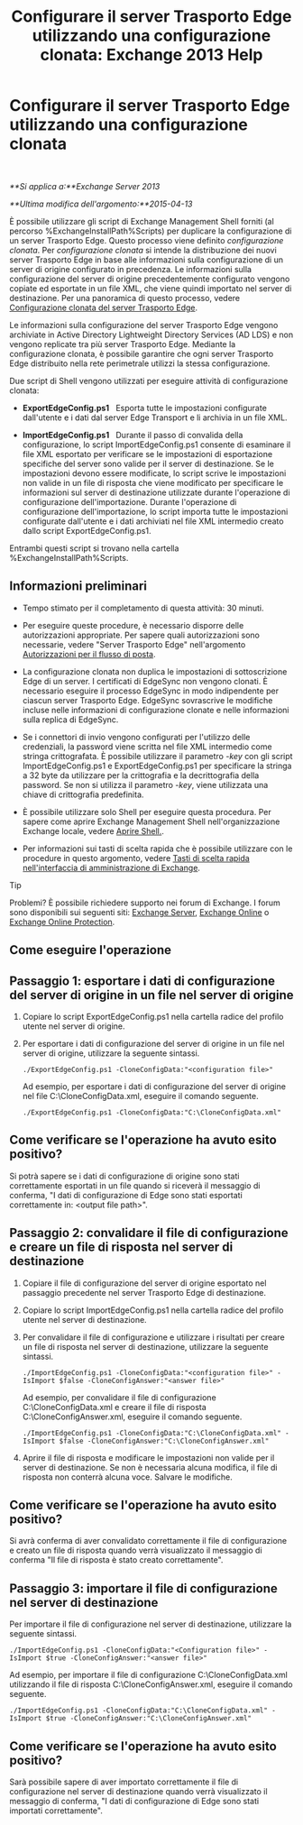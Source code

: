﻿---
title: 'Configurare il server Trasporto Edge utilizzando una configurazione clonata: Exchange 2013 Help'
TOCTitle: Configurare il server Trasporto Edge utilizzando una configurazione clonata
ms:assetid: 0bbc83e3-e5e8-4480-a8a6-15f035360856
ms:mtpsurl: https://technet.microsoft.com/it-it/library/Aa996008(v=EXCHG.150)
ms:contentKeyID: 61183403
ms.date: 05/22/2018
mtps_version: v=EXCHG.150
ms.translationtype: MT
---

# Configurare il server Trasporto Edge utilizzando una configurazione clonata

 

_**Si applica a:**Exchange Server 2013_

_**Ultima modifica dell'argomento:**2015-04-13_

È possibile utilizzare gli script di Exchange Management Shell forniti (al percorso %ExchangeInstallPath%Scripts) per duplicare la configurazione di un server Trasporto Edge. Questo processo viene definito *configurazione clonata*. Per *configurazione clonata* si intende la distribuzione dei nuovi server Trasporto Edge in base alle informazioni sulla configurazione di un server di origine configurato in precedenza. Le informazioni sulla configurazione del server di origine precedentemente configurato vengono copiate ed esportate in un file XML, che viene quindi importato nel server di destinazione. Per una panoramica di questo processo, vedere [Configurazione clonata del server Trasporto Edge](edge-transport-server-cloned-configuration-exchange-2013-help.md).

Le informazioni sulla configurazione del server Trasporto Edge vengono archiviate in Active Directory Lightweight Directory Services (AD LDS) e non vengono replicate tra più server Trasporto Edge. Mediante la configurazione clonata, è possibile garantire che ogni server Trasporto Edge distribuito nella rete perimetrale utilizzi la stessa configurazione.

Due script di Shell vengono utilizzati per eseguire attività di configurazione clonata:

  - **ExportEdgeConfig.ps1**   Esporta tutte le impostazioni configurate dall'utente e i dati dal server Edge Transport e li archivia in un file XML.

  - **ImportEdgeConfig.ps1**   Durante il passo di convalida della configurazione, lo script ImportEdgeConfig.ps1 consente di esaminare il file XML esportato per verificare se le impostazioni di esportazione specifiche del server sono valide per il server di destinazione. Se le impostazioni devono essere modificate, lo script scrive le impostazioni non valide in un file di risposta che viene modificato per specificare le informazioni sul server di destinazione utilizzate durante l'operazione di configurazione dell'importazione. Durante l'operazione di configurazione dell'importazione, lo script importa tutte le impostazioni configurate dall'utente e i dati archiviati nel file XML intermedio creato dallo script ExportEdgeConfig.ps1.

Entrambi questi script si trovano nella cartella %ExchangeInstallPath%Scripts.

## Informazioni preliminari

  - Tempo stimato per il completamento di questa attività: 30 minuti.

  - Per eseguire queste procedure, è necessario disporre delle autorizzazioni appropriate. Per sapere quali autorizzazioni sono necessarie, vedere "Server Trasporto Edge" nell'argomento [Autorizzazioni per il flusso di posta](mail-flow-permissions-exchange-2013-help.md).

  - La configurazione clonata non duplica le impostazioni di sottoscrizione Edge di un server. I certificati di EdgeSync non vengono clonati. È necessario eseguire il processo EdgeSync in modo indipendente per ciascun server Trasporto Edge. EdgeSync sovrascrive le modifiche incluse nelle informazioni di configurazione clonate e nelle informazioni sulla replica di EdgeSync.

  - Se i connettori di invio vengono configurati per l'utilizzo delle credenziali, la password viene scritta nel file XML intermedio come stringa crittografata. È possibile utilizzare il parametro *-key* con gli script ImportEdgeConfig.ps1 e ExportEdgeConfig.ps1 per specificare la stringa a 32 byte da utilizzare per la crittografia e la decrittografia della password. Se non si utilizza il parametro *-key*, viene utilizzata una chiave di crittografia predefinita.

  - È possibile utilizzare solo Shell per eseguire questa procedura. Per sapere come aprire Exchange Management Shell nell'organizzazione Exchange locale, vedere [Aprire Shell.](https://technet.microsoft.com/it-it/library/dd638134\(v=exchg.150\)).

  - Per informazioni sui tasti di scelta rapida che è possibile utilizzare con le procedure in questo argomento, vedere [Tasti di scelta rapida nell'interfaccia di amministrazione di Exchange](keyboard-shortcuts-in-the-exchange-admin-center-exchange-online-protection-help.md).


> [!TIP]
> Problemi? È possibile richiedere supporto nei forum di Exchange. I forum sono disponibili sui seguenti siti: <A href="https://go.microsoft.com/fwlink/p/?linkid=60612">Exchange Server</A>, <A href="https://go.microsoft.com/fwlink/p/?linkid=267542">Exchange Online</A> o <A href="https://go.microsoft.com/fwlink/p/?linkid=285351">Exchange Online Protection</A>.



## Come eseguire l'operazione

## Passaggio 1: esportare i dati di configurazione del server di origine in un file nel server di origine

1.  Copiare lo script ExportEdgeConfig.ps1 nella cartella radice del profilo utente nel server di origine.

2.  Per esportare i dati di configurazione del server di origine in un file nel server di origine, utilizzare la seguente sintassi.
    
        ./ExportEdgeConfig.ps1 -CloneConfigData:"<configuration file>"
    
    Ad esempio, per esportare i dati di configurazione del server di origine nel file C:\\CloneConfigData.xml, eseguire il comando seguente.
    
        ./ExportEdgeConfig.ps1 -CloneConfigData:"C:\CloneConfigData.xml"

## Come verificare se l'operazione ha avuto esito positivo?

Si potrà sapere se i dati di configurazione di origine sono stati correttamente esportati in un file quando si riceverà il messaggio di conferma, "I dati di configurazione di Edge sono stati esportati correttamente in: \<output file path\>".

## Passaggio 2: convalidare il file di configurazione e creare un file di risposta nel server di destinazione

1.  Copiare il file di configurazione del server di origine esportato nel passaggio precedente nel server Trasporto Edge di destinazione.

2.  Copiare lo script ImportEdgeConfig.ps1 nella cartella radice del profilo utente nel server di destinazione.

3.  Per convalidare il file di configurazione e utilizzare i risultati per creare un file di risposta nel server di destinazione, utilizzare la seguente sintassi.
    
        ./ImportEdgeConfig.ps1 -CloneConfigData:"<configuration file>" -IsImport $false -CloneConfigAnswer:"<answer file>"
    
    Ad esempio, per convalidare il file di configurazione C:\\CloneConfigData.xml e creare il file di risposta C:\\CloneConfigAnswer.xml, eseguire il comando seguente.
    
        ./ImportEdgeConfig.ps1 -CloneConfigData:"C:\CloneConfigData.xml" -IsImport $false -CloneConfigAnswer:"C:\CloneConfigAnswer.xml"

4.  Aprire il file di risposta e modificare le impostazioni non valide per il server di destinazione. Se non è necessaria alcuna modifica, il file di risposta non conterrà alcuna voce. Salvare le modifiche.

## Come verificare se l'operazione ha avuto esito positivo?

Si avrà conferma di aver convalidato correttamente il file di configurazione e creato un file di risposta quando verrà visualizzato il messaggio di conferma "Il file di risposta è stato creato correttamente".

## Passaggio 3: importare il file di configurazione nel server di destinazione

Per importare il file di configurazione nel server di destinazione, utilizzare la seguente sintassi.

    ./ImportEdgeConfig.ps1 -CloneConfigData:"<Configuration file>" -IsImport $true -CloneConfigAnswer:"<answer file>"

Ad esempio, per importare il file di configurazione C:\\CloneConfigData.xml utilizzando il file di risposta C:\\CloneConfigAnswer.xml, eseguire il comando seguente.

    ./ImportEdgeConfig.ps1 -CloneConfigData:"C:\CloneConfigData.xml" -IsImport $true -CloneConfigAnswer:"C:\CloneConfigAnswer.xml"

## Come verificare se l'operazione ha avuto esito positivo?

Sarà possibile sapere di aver importato correttamente il file di configurazione nel server di destinazione quando verrà visualizzato il messaggio di conferma, "I dati di configurazione di Edge sono stati importati correttamente".


